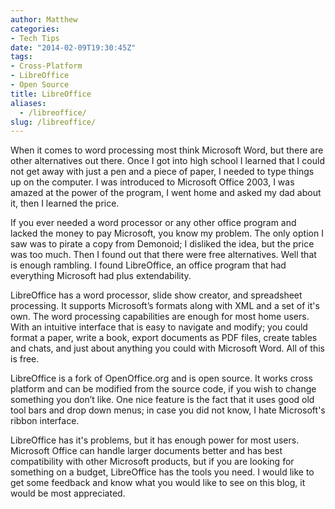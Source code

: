 ```yaml
---
author: Matthew
categories:
- Tech Tips
date: "2014-02-09T19:30:45Z"
tags:
- Cross-Platform
- LibreOffice
- Open Source
title: LibreOffice
aliases:
  - /libreoffice/
slug: /libreoffice/
---
```


When it comes to word processing most think Microsoft Word, but there are other alternatives out there. Once I got into high school I learned that I could not get away with just a pen and a piece of paper, I needed to type things up on the computer. I was introduced to Microsoft Office 2003, I was amazed at the power of the program, I went home and asked my dad about it, then I learned the price.

If you ever needed a word processor or any other office program and lacked the money to pay Microsoft, you know my problem. The only option I saw was to pirate a copy from Demonoid; I disliked the idea, but the price was too much. Then I found out that there were free alternatives. Well that is enough rambling. I found LibreOffice, an office program that had everything Microsoft had plus extendability.

LibreOffice has a word processor, slide show creator, and spreadsheet processing. It supports Microsoft’s formats along with XML and a set of it's own. The word processing capabilities are enough for most home users. With an intuitive interface that is easy to navigate and modify; you could format a paper, write a book, export documents as PDF files, create tables and chats, and just about anything you could with Microsoft Word. All of this is free.

LibreOffice is a fork of OpenOffice.org and is open source. It works cross platform and can be modified from the source code, if you wish to change something you don’t like. One nice feature is the fact that it uses good old tool bars and drop down menus; in case you did not know, I hate Microsoft's ribbon interface.

LibreOffice has it's problems, but it has enough power for most users. Microsoft Office can handle larger documents better and has best compatibility with other Microsoft products, but if you are looking for something on a budget, LibreOffice has the tools you need.
I would like to get some feedback and know what you would like to see on this blog, it would be most appreciated.
